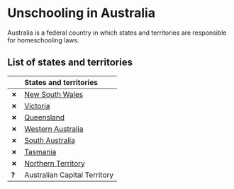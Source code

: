 # Unschooling in Australia

Australia is a federal country in which states and territories are responsible for homeschooling laws.

## List of states and territories

| | States and territories |
| - | :------ |
| __✗__ | [New South Wales](New-South-Wales.md) |
| __✗__ | [Victoria](Victoria.md) |
| __✗__ | [Queensland](Queensland.md) |
| __✗__ | [Western Australia](Western-Australia.md) |
| __✗__ | [South Australia](South-Australia.md) |
| __✗__ | [Tasmania](Tasmania.md) |
| __✗__ | [Northern Territory](Northern-Territory.md) |
| __?__ | Australian Capital Territory |

